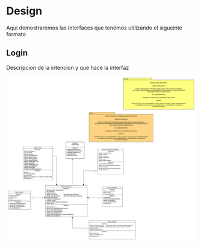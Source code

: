 # Design 

Aqui demostraremos las interfaces que tenemos utilizando el sigueinte formato

## Login 

Descripcion de la intencion y que hace la interfaz

![imagen](/Media/ClassDiagramBarquis.png)

